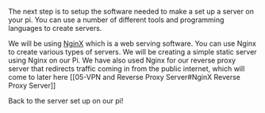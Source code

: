 
The next step is to setup the software needed to make a set up a server on your pi. You can use a number of different tools and programming languages to create servers.

We will be using [NginX](https://www.nginx.com/)  which is a web serving software. You can use Nginx to create various types of servers. We will be creating a simple static server using Nginx on our Pi. We have also used Nginx for our reverse proxy server that redirects traffic coming in from the public internet, which will come to later here [[05-VPN and Reverse Proxy Server#NginX Reverse Proxy Server]]

Back to the server set up on our pi! 